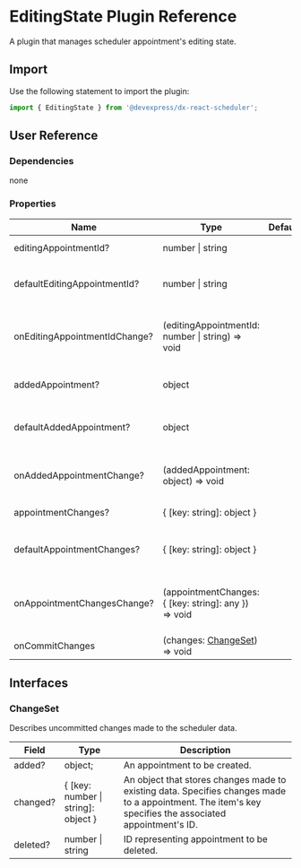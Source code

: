 # EditingState Plugin Reference

A plugin that manages scheduler appointment's editing state.

## Import

Use the following statement to import the plugin:

```js
import { EditingState } from '@devexpress/dx-react-scheduler';
```

## User Reference

### Dependencies

none

### Properties

Name | Type | Default | Description
-----|------|---------|------------
editingAppointmentId? | number &#124; string | | ID of the appointment being edited.
defaultEditingAppointmentId? | number &#124; string | | ID of the appointment initially added to the `editingAppointmentId` in uncontrolled mode.
onEditingAppointmentIdChange? | (editingAppointmentId: number &#124; string) => void | | Handles adding or removing a appointment to/from the `editingAppointmentId`.
addedAppointment? | object | | Created but not committed appointment.
defaultAddedAppointment? | object | | Appointment initially added to the `addedAppointment` in uncontrolled mode.
onAddedAppointmentChange? | (addedAppointment: object) => void | | Handles adding or removing a appointment to/from the `addedAppointment`.
appointmentChanges? | { [key: string]: object } | | Not committed appointment changes.
defaultAppointmentChanges? | { [key: string]: object } | | Appointment changes initially added to the `appointmentChanges` in uncontrolled mode.
onAppointmentChangesChange? | (appointmentChanges: { [key: string]: any }) => void | | Handles adding or removing a appointment changes to/from the `appointmentChanges`.
onCommitChanges | (changes: [ChangeSet](#changeset)) => void | | Handles appointment changes committing.

## Interfaces

### ChangeSet

Describes uncommitted changes made to the scheduler data.

Field | Type | Description
------|------|------------
added? | object; | An appointment to be created.
changed? | { [key: number &#124; string]: object } | An object that stores changes made to existing data. Specifies changes made to a appointment. The item's key specifies the associated appointment's ID.
deleted? | number &#124; string | ID representing appointment to be deleted.
